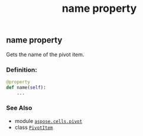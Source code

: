 ﻿---
title: name property
second_title: Aspose.Cells for Python via .NET API References
description: 
type: docs
weight: 120
url: /aspose.cells.pivot/pivotitem/name/
is_root: false
---

## name property


Gets the name of the pivot item.
### Definition:
```python
@property
def name(self):
    ...
```

### See Also
* module [`aspose.cells.pivot`](../../)
* class [`PivotItem`](/cells/python-net/aspose.cells.pivot/pivotitem)
